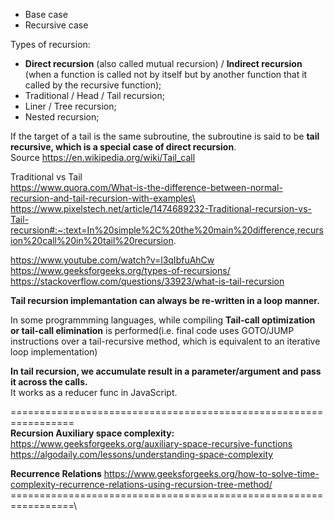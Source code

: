 - Base case
- Recursive case

Types of recursion:

- __Direct recursion__ (also called mutual recursion) / __Indirect recursion__ (when a function is called not by itself but by another function that it called by the recursive function);
- Traditional / Head / Tail recursion;
- Liner / Tree recursion;
- Nested recursion;

If the target of a tail is the same subroutine, the subroutine is said to be __tail recursive, which is a special case of direct recursion__.\
Source https://en.wikipedia.org/wiki/Tail_call

Traditional vs Tail\
https://www.quora.com/What-is-the-difference-between-normal-recursion-and-tail-recursion-with-examples\
https://www.pixelstech.net/article/1474689232-Traditional-recursion-vs-Tail-recursion#:~:text=In%20simple%2C%20the%20main%20difference,recursion%20call%20in%20tail%20recursion.

https://www.youtube.com/watch?v=l3qIbfuAhCw \
https://www.geeksforgeeks.org/types-of-recursions/ \
https://stackoverflow.com/questions/33923/what-is-tail-recursion

__Tail recursion implemantation can always be re-written in a loop manner.__

In some programmming languages, while compiling __Tail-call optimization or tail-call elimination__ is performed(i.e. final code uses GOTO/JUMP instructions over a tail-recursive method, which is equivalent to an iterative loop implementation)
  
__In tail recursion, we accumulate result in a parameter/argument and pass it across the calls.__\
It works as a reducer func in JavaScript.

=================================================================\
__Recursion Auxiliary space complexity:__\
https://www.geeksforgeeks.org/auxiliary-space-recursive-functions \
https://algodaily.com/lessons/understanding-space-complexity

__Recurrence Relations__ https://www.geeksforgeeks.org/how-to-solve-time-complexity-recurrence-relations-using-recursion-tree-method/
=================================================================\
